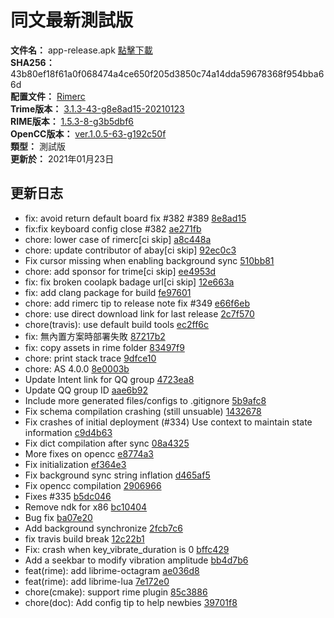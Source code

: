 # 同文最新測試版  
**文件名：** app-release.apk [點擊下載](https://github.com/osfans/trime/raw/gh-pages/release/app-release.apk)  
**SHA256：** 43b80ef18f61a0f068474a4ce650f205d3850c74a14dda59678368f954bba66d  
**配置文件：** [Rimerc](https://github.com/Bambooin/rimerc)  
**Trime版本：** [3.1.3-43-g8e8ad15-20210123](https://github.com/osfans/trime/commits/8e8ad1571c6c7c1dda07c4ea9e76de338e4360e3)  
**RIME版本：** [1.5.3-8-g3b5dbf6](https://github.com/rime/librime/commits/3b5dbf61527cc128d482c4726017d1516d59c3d4)  
**OpenCC版本：** [ver.1.0.5-63-g192c50f](https://github.com/BYVoid/OpenCC/commits/192c50f30f6cf3abf0512f1ae84f4d7c0cbb3e51)  
**類型：** 測試版  
**更新於：** 2021年01月23日  

## 更新日志
* fix: avoid return default board fix #382 #389 [8e8ad15](https://github.com/osfans/trime/commit/8e8ad1571c6c7c1dda07c4ea9e76de338e4360e3)
* fix:fix keyboard config close #382 [ae271fb](https://github.com/osfans/trime/commit/ae271fb1b03989c96cc4ac42a57e9cd805892090)
* chore: lower case of rimerc[ci skip] [a8c448a](https://github.com/osfans/trime/commit/a8c448a562503f3711645c0a03a9f27061c2be37)
* chore: update contributor of abay[ci skip] [92ec0c3](https://github.com/osfans/trime/commit/92ec0c328977b86bc0004d346f0af9815b248d16)
* Fix cursor missing when enabling background sync [510bb81](https://github.com/osfans/trime/commit/510bb81214d15e67ec9c80c1e1314959174eabe0)
* chore: add sponsor for trime[ci skip] [ee4953d](https://github.com/osfans/trime/commit/ee4953d0cdd37845281093b35a732cdfdc680d7d)
* fix: fix broken coolapk badage url[ci skip] [12e663a](https://github.com/osfans/trime/commit/12e663a0fa5de00dbfd22cf14312536ea9f15f14)
* fix: add clang package for build [fe97601](https://github.com/osfans/trime/commit/fe97601b6bd2274dacf1793bba50f6a0f35b90d6)
* chore: add rimerc tip to release note fix #349 [e66f6eb](https://github.com/osfans/trime/commit/e66f6eb21cc9f8f31300e730f423f5a2bfa253d9)
* chore: use direct download link for last release [2c7f570](https://github.com/osfans/trime/commit/2c7f570d1a1e6b8acd29b33e0bab2861164cd537)
* chore(travis): use default build tools [ec2ff6c](https://github.com/osfans/trime/commit/ec2ff6c1591884617ebacd7b916514acc4801f2c)
* fix: 無內置方案時部署失敗 [87217b2](https://github.com/osfans/trime/commit/87217b2f4af5b1ed634f42c2738caa1e4b9dbb6c)
* fix: copy assets in rime folder [83497f9](https://github.com/osfans/trime/commit/83497f9ed2c7c44d07b4a02c5cbf781f316e4bd1)
* chore: print stack trace [9dfce10](https://github.com/osfans/trime/commit/9dfce101fb05619ef20670f01f954d739724e408)
* chore: AS 4.0.0 [8e0003b](https://github.com/osfans/trime/commit/8e0003baeb322725efbd9d7390369a695090ad50)
* Update Intent link for QQ group [4723ea8](https://github.com/osfans/trime/commit/4723ea8215505f0dff5b7791c016afbd9d629bdd)
* Update QQ group ID [aae6b92](https://github.com/osfans/trime/commit/aae6b92f92d08129688a8c54569a309a3041cd59)
* Include more generated files/configs to .gitignore [5b9afc8](https://github.com/osfans/trime/commit/5b9afc80db19602b3c05ed7362f68b56f3ec8fc7)
* Fix schema compilation crashing (still unsuable) [1432678](https://github.com/osfans/trime/commit/14326788e2a8a2e461cf3aefa3f6b38ba085a702)
* Fix crashes of initial deployment (#334) Use context to maintain state information [c9d4b63](https://github.com/osfans/trime/commit/c9d4b637bc34cb9bf2e141984e50091438385569)
* Fix dict compilation after sync [08a4325](https://github.com/osfans/trime/commit/08a43252703a7fe0e070b353bceef0d06cfe6259)
* More fixes on opencc [e8774a3](https://github.com/osfans/trime/commit/e8774a356fb20797331c4b5f590889c607c20318)
* Fix initialization [ef364e3](https://github.com/osfans/trime/commit/ef364e3c8fee43da256852864305c7bde5482829)
* Fix background sync string inflation [d465af5](https://github.com/osfans/trime/commit/d465af5d2736faa7c60015cde566051d0845a76d)
* Fix opencc compilation [2906966](https://github.com/osfans/trime/commit/2906966ec646561c755fcf118e640678cc609b77)
* Fixes #335 [b5dc046](https://github.com/osfans/trime/commit/b5dc046e5437a04f0db74ae131ee3e2fea012b32)
* Remove ndk for x86 [bc10404](https://github.com/osfans/trime/commit/bc104045ab97790fd18ab4dd862d9715261dc273)
* Bug fix [ba07e20](https://github.com/osfans/trime/commit/ba07e205a34c28b35d7e91792119955f885a1d33)
* Add background synchronize [2fcb7c6](https://github.com/osfans/trime/commit/2fcb7c6a16ec639f021829e4d6af421144fb32c0)
* fix travis build break [12c22b1](https://github.com/osfans/trime/commit/12c22b17b2f3c582a2d9265e13b15c315dd84a54)
* Fix: crash when key_vibrate_duration is 0 [bffc429](https://github.com/osfans/trime/commit/bffc429ef616bca34a45fba00b8c263878256e82)
* Add a seekbar to modify vibration amplitude [bb4d7b6](https://github.com/osfans/trime/commit/bb4d7b6153155dff01e54a959577cef49dec7c7f)
* feat(rime): add librime-octagram [ae036d8](https://github.com/osfans/trime/commit/ae036d81aed96bf73093d8ecc1e554922fdaaaa2)
* feat(rime): add librime-lua [7e172e0](https://github.com/osfans/trime/commit/7e172e0c1cd0a0ef9eca537d78a5ef8bf45a52d4)
* chore(cmake): support rime plugin [85c3886](https://github.com/osfans/trime/commit/85c38861af7153236c95ee874c942d0f8feec20a)
* chore(doc): Add config tip to help newbies [39701f8](https://github.com/osfans/trime/commit/39701f87cdebb76107b1667fb39a206ecbde989f)
